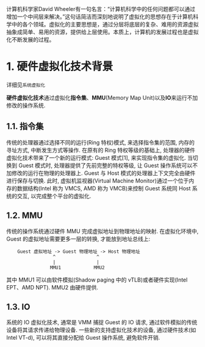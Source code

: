 
计算机科学家David Wheeler有一句名言：“计算机科学中的任何问题都可以通过增加一个中间层来解决。”这句话简洁而深刻地说明了虚拟化的思想存在于计算机科学中的各个领域。虚拟化的主要思想是，通过分层将底层的复杂、难用的资源虚拟抽象成简单、易用的资源，提供给上层使用。本质上，计算机的发展过程也是虚拟化不断发展的过程。











# 1. 硬件虚拟化技术背景

详细见`系统虚拟化`

**硬件虚拟化技术**通过虚拟化**指令集**、**MMU**(Memory Map Unit)以及**IO**来运行不加修改的操作系统.

## 1.1. 指令集

传统的处理器通过选择不同的运行(Ring 特权)模式, 来选择指令集的范围, 内存的寻址方式, 中断发生方式等操作. 在原有的 Ring 特权等级的基础上, 处理器的硬件虚拟化技术带来了一个新的运行模式: Guest 模式[1], 来实现指令集的虚拟化. 当切换到 Guest 模式时, 处理器提供了先前完整的特权等级, 让 Guest 操作系统可以不加修改的运行在物理的处理器上. Guest 与 Host 模式的处理器上下文完全由硬件进行保存与切换. 此时, 虚拟机监视器(Virtual Machine Monitor)通过一个位于内存的数据结构(Intel 称为 VMCS, AMD 称为 VMCB)来控制 Guest 系统同 Host 系统的交互, 以完成整个平台的虚拟化.

## 1.2. MMU

传统的操作系统通过硬件 MMU 完成虚拟地址到物理地址的映射. 在虚拟化环境中, Guest 的虚拟地址需要更多一层的转换, 才能放到地址总线上:

```
    Guest 虚拟地址 -> Guest 物理地址 -> Host 物理地址
                 ^               ^
                 |               |
                MMU1            MMU2
```

其中 MMU1 可以由软件模拟(Shadow paging 中的 vTLB)或者硬件实现(Intel EPT、AMD NPT). MMU2 由硬件提供.

## 1.3. IO

系统的 IO 虚拟化技术, 通常是 VMM 捕捉 Guest 的 IO 请求, 通过软件模拟的传统设备将其请求传递给物理设备. 一些新的支持虚拟化技术的设备, 通过硬件技术(如 Intel VT-d), 可以将其直接分配给 Guest 操作系统, 避免软件开销.

